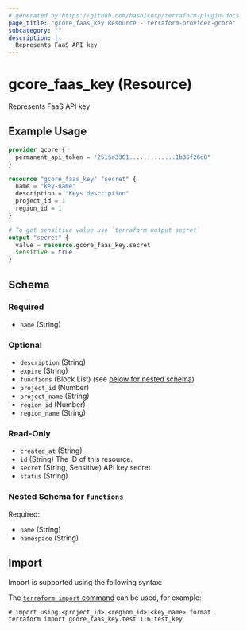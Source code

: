 ```yaml
---
# generated by https://github.com/hashicorp/terraform-plugin-docs
page_title: "gcore_faas_key Resource - terraform-provider-gcore"
subcategory: ""
description: |-
  Represents FaaS API key
---
```


# gcore_faas_key (Resource)

Represents FaaS API key

## Example Usage

```terraform
provider gcore {
  permanent_api_token = "251$d3361.............1b35f26d8"
}

resource "gcore_faas_key" "secret" {
  name = "key-name"
  description = "Keys description"
  project_id = 1
  region_id = 1
}

# To get sensitive value use `terraform output secret`
output "secret" {
  value = resource.gcore_faas_key.secret
  sensitive = true
}
```

<!-- schema generated by tfplugindocs -->
## Schema

### Required

- `name` (String)

### Optional

- `description` (String)
- `expire` (String)
- `functions` (Block List) (see [below for nested schema](#nestedblock--functions))
- `project_id` (Number)
- `project_name` (String)
- `region_id` (Number)
- `region_name` (String)

### Read-Only

- `created_at` (String)
- `id` (String) The ID of this resource.
- `secret` (String, Sensitive) API key secret
- `status` (String)

<a id="nestedblock--functions"></a>
### Nested Schema for `functions`

Required:

- `name` (String)
- `namespace` (String)

## Import

Import is supported using the following syntax:

The [`terraform import` command](https://developer.hashicorp.com/terraform/cli/commands/import) can be used, for example:

```shell
# import using <project_id>:<region_id>:<key_name> format
terraform import gcore_faas_key.test 1:6:test_key
```
